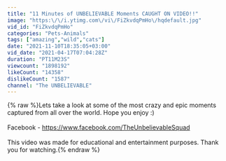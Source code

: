 ```yaml
---
title: "11 Minutes of UNBELIEVABLE Moments CAUGHT ON VIDEO!!"
image: "https:\/\/i.ytimg.com\/vi\/FiZkvdqPmHo\/hqdefault.jpg"
vid_id: "FiZkvdqPmHo"
categories: "Pets-Animals"
tags: ["amazing","wild","cats"]
date: "2021-11-10T18:35:05+03:00"
vid_date: "2021-04-17T07:04:28Z"
duration: "PT11M23S"
viewcount: "1898192"
likeCount: "14358"
dislikeCount: "1587"
channel: "The UNBELIEVABLE"
---
```

{% raw %}Lets take a look at some of the most crazy and epic moments captured from all over the world. Hope you enjoy :)<br /><br />Facebook - <a rel="nofollow" target="blank" href="https://www.facebook.com/TheUnbelievableSquad">https://www.facebook.com/TheUnbelievableSquad</a><br /><br />This video was made for educational and entertainment purposes. Thank you for watching.{% endraw %}

